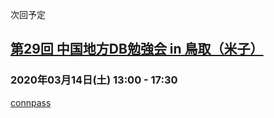 次回予定

## [第29回 中国地方DB勉強会 in 鳥取（米子）](https://dbstudychugoku.github.io/events/event-029.html)

### 2020年03月14日(土)  13:00 - 17:30

[connpass](https://dbstudychugoku.connpass.com/event/167778/)
